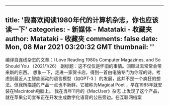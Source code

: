 
---
title: '我喜欢阅读1980年代的计算机杂志，你也应该读一下'
categories: 
    - 新媒体
    - Matataki - 收藏夹
author: Matataki - 收藏夹
comments: false
date: Mon, 08 Mar 2021 03:20:32 GMT
thumbnail: ''
---

<div>   
编译自连线杂志的文章：I Love Reading 1980s Computer Magazines, and So Should You （2021/1/26） 副标题：这不仅仅是怀旧的事情。回顾过去常常会带来新的东西。  想象一下，走进一家贺卡店，得到一首由电脑专门为你写的诗。考虑到最近人工智能驱动的语言模型（如GPT-3 ）的发展，这并不是一个疯狂的想法。但我所描述的产品一点也不新鲜。它被称为Magical Poet ，早在1985年就安装在Macintosh电脑上。 我在当年11月的《MacUser》杂志 上发现了这个产品，就在苹果公司宣布正在开发生成数字化语音的公告旁边。在互联网档案  
</div>
            